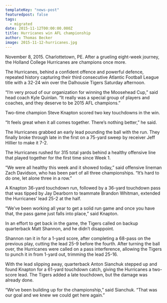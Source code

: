 ```yaml
---
templateKey: "news-post"
featuredpost: false
tags:
  - migrated
date: 2015-11-12T00:00:00.000Z
title: Hurricanes win AFL championship
author: Thomas Becker
image: 2015-11-12-hurricanes.jpg
---
```

 
November 8, 2015. Charlottetown, PE. After a grueling eight-week journey, the Holland College Hurricanes are champions once more.
 
The Hurricanes, behind a confident offence and powerful defence, repeated history capturing their third consecutive Atlantic Football League title with a 32-24 win over the Dalhousie Tigers Saturday afternoon.
 
“I’m very proud of our organization for winning the Moosehead Cup,” said head coach Kyle Quinlan. “It really was a special group of players and coaches, and they deserve to be 2015 AFL champions.”
 
Two-time champion Steve Knapton scored two key touchdowns in the win.
 
“It feels great when it all comes together. There’s nothing better,” he said.
 
The Hurricanes grabbed an early lead pounding the ball with the run. They finally broke through late in the first on a 75-yard sweep by receiver Jeff Hillier to make it 7-2.
 
The Hurricanes rushed for 315 total yards behind a healthy offensive line that played together for the first time since Week 1.
 
“We were all healthy this week and it showed today,” said offensive lineman Zach Davidson, who has been part of all three championships. “It’s hard to do one, let alone three in a row.”
 
A Knapton 36-yard touchdown run, followed by a 36-yard touchdown pass that was tipped by Jay Dearborn to teammate Brandon Whitman, extended the Hurricanes’ lead 25-2 at the half.
 
“We’ve been working all year to get a solid run game and once you have that, the pass game just falls into place,” said Knapton.
 
In an effort to get back in the game, the Tigers called on backup quarterback Matt Shannon, and he didn’t disappoint.
 
Shannon ran it in for a 1-yard score, after completing a 68-pass on the previous play, cutting the lead 25-9 before the fourth. After turning the ball over, the Hurricanes were called on a pass interference, allowing the Tigers to punch it in from 1-yard out, trimming the lead 25-16.
 
With the lead slipping away, quarterback Anton Sianchuk stepped up and found Knapton for a 61-yard touchdown catch, giving the Hurricanes a two-score lead. The Tigers added a late touchdown, but the damage was already done.
 
“We’ve been building up for the championship,” said Sianchuk. “That was our goal and we knew we could get here again.”